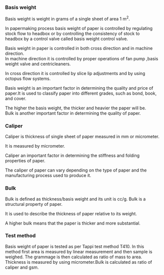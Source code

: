 ### Basis weight 
Basis weight is weight in grams of a single sheet of area 1 m<sup>2</sup>. 

In papermaking process basis weight of paper is controlled by regulating stock flow to headbox or by controlling the consistency of stock to  
headbox by a control valve called basis weight control valve.  

Basis weight in paper is controlled in both cross direction and in machine direction.   
In machine direction it is controlled by proper operations of
fan pump ,basis weight valve and centricleaners.  

In cross direction it is controlled by slice lip adjustments and by using octopus flow systems.

Basis weight is an important factor in determining the quality and price of paper.It is used to classify paper into different grades, such as bond, book, and cover.   

The higher the basis weight, the thicker and heavier the paper will be.  
Bulk is another important factor in determining the quality of paper. 
 
### Caliper 
Caliper is thickness of
single sheet of paper measured in mm or micrometer.   

It is measured by micrometer.

Caliper an important factor in determining the stiffness and folding properties of paper.  

The caliper of paper can vary depending on the type of paper and the manufacturing process used to produce it.   

### Bulk  
Bulk is defined as thickness/basis weight and its unit is cc/g. Bulk is a structural property of paper.

 
It is used to describe the thickness of paper relative to its weight.  

A higher bulk means that the paper is thicker and more substantial.

### Test method 
Basis weight of paper is tested as per Tappi test method T410.
In this method first area is measured by linear measurement and then sample is weighed. The grammage is then calculated as ratio of mass to area.
Thickness is measured by using micrometer.Bulk is calculated as ratio of caliper and gsm.